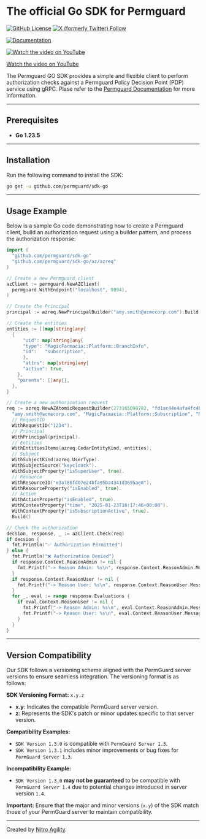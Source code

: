 # The official Go SDK for Permguard

[![GitHub License](https://img.shields.io/github/license/permguard/sdk-go)](https://github.com/permguard/sdk-go?tab=Apache-2.0-1-ov-file#readme)
[![X (formerly Twitter) Follow](https://img.shields.io/twitter/follow/permguard)](https://x.com/intent/follow?original_referer=https%3A%2F%2Fdeveloper.x.com%2F&ref_src=twsrc%5Etfw%7Ctwcamp%5Ebuttonembed%7Ctwterm%5Efollow%7Ctwgr%5ETwitterDev&screen_name=Permguard)

[![Documentation](https://img.shields.io/website?label=Docs&url=https%3A%2F%2Fwww.permguard.com%2F)](https://www.permguard.com/)

[![Watch the video on YouTube](https://raw.githubusercontent.com/permguard/permguard-assets/refs/heads/main/video/permguard-thumbnail-preview.png)](https://youtu.be/cH_boKCpLQ8?si=i1fWFHT5kxQQJoYN)

[Watch the video on YouTube](https://youtu.be/cH_boKCpLQ8?si=i1fWFHT5kxQQJoYN)


The Permguard GO SDK provides a simple and flexible client to perform authorization checks against a Permguard Policy Decision Point (PDP) service using gRPC.
Plase refer to the [Permguard Documentation](https://www.permguard.com/) for more information.

---

## Prerequisites

- **Go 1.23.5**

---

## Installation

Run the following command to install the SDK:

```bash
go get -u github.com/permguard/sdk-go
```

---

## Usage Example

Below is a sample Go code demonstrating how to create a Permguard client, build an authorization request using a builder pattern, and process the authorization response:

```go
import (
  "github.com/permguard/sdk-go"
  "github.com/permguard/sdk-go/az/azreq"
)

// Create a new Permguard client
azClient := permguard.NewAZClient(
  permguard.WithEndpoint("localhost", 9094),
)

// Create the Principal
principal := azreq.NewPrincipalBuilder("amy.smith@acmecorp.com").Build()

// Create the entities
entities := []map[string]any{
  {
      "uid": map[string]any{
      "type": "MagicFarmacia::Platform::BranchInfo",
      "id":   "subscription",
      },
      "attrs": map[string]any{
      "active": true,
    },
    "parents": []any{},
  },
}

// Create a new authorization request
req := azreq.NewAZAtomicRequestBuilder(273165098782, "fd1ac44e4afa4fc4beec622494d3175a",
  "amy.smith@acmecorp.com", "MagicFarmacia::Platform::Subscription", "MagicFarmacia::Platform::Action::create").
  // RequestID
  WithRequestID("1234").
  // Principal
  WithPrincipal(principal).
  // Entities
  WithEntitiesItems(azreq.CedarEntityKind, entities).
  // Subject
  WithSubjectKind(azreq.UserType).
  WithSubjectSource("keycloack").
  WithSubjectProperty("isSuperUser", true).
  // Resource
  WithResourceID("e3a786fd07e24bfa95ba4341d3695ae8").
  WithResourceProperty("isEnabled", true).
  // Action
  WithActionProperty("isEnabled", true).
  WithContextProperty("time", "2025-01-23T16:17:46+00:00").
  WithContextProperty("isSubscriptionActive", true).
  Build()

// Check the authorization
decsion, response, _ := azClient.Check(req)
if decsion {
  fmt.Println("✅ Authorization Permitted")
} else {
  fmt.Println("❌ Authorization Denied")
  if response.Context.ReasonAdmin != nil {
    fmt.Printf("-> Reason Admin: %s\n", response.Context.ReasonAdmin.Message)
  }
  if response.Context.ReasonUser != nil {
    fmt.Printf("-> Reason User: %s\n", response.Context.ReasonUser.Message)
  }
  for _, eval := range response.Evaluations {
    if eval.Context.ReasonUser != nil {
      fmt.Printf("-> Reason Admin: %s\n", eval.Context.ReasonAdmin.Message)
      fmt.Printf("-> Reason User: %s\n", eval.Context.ReasonUser.Message)
    }
  }
}
```

---

## Version Compatibility

Our SDK follows a versioning scheme aligned with the PermGuard server versions to ensure seamless integration. The versioning format is as follows:

**SDK Versioning Format:** `x.y.z`

- **x.y**: Indicates the compatible PermGuard server version.
- **z**: Represents the SDK's patch or minor updates specific to that server version.

**Compatibility Examples:**

- `SDK Version 1.3.0` is compatible with `PermGuard Server 1.3`.
- `SDK Version 1.3.1` includes minor improvements or bug fixes for `PermGuard Server 1.3`.

**Incompatibility Example:**

- `SDK Version 1.3.0` **may not be guaranteed** to be compatible with `PermGuard Server 1.4` due to potential changes introduced in server version `1.4`.

**Important:** Ensure that the major and minor versions (`x.y`) of the SDK match those of your PermGuard server to maintain compatibility.

---

Created by [Nitro Agility](https://www.nitroagility.com/).

